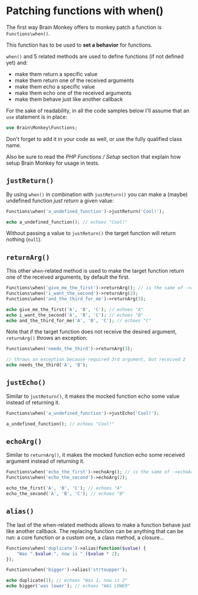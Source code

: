 <!--
currentMenu: "functionswhen"
currentSection: "PHP Functions"
title: "Patching functions with when()"
-->
# Patching functions with when()

The first way Brain Monkey offers to monkey patch a function is `Functions\when()`.

This function has to be used to **set a behavior** for functions.

`when()` and 5 related methods are used to define functions (if not defined yet) and:

 - make them return a specific value
 - make them return one of the received arguments
 - make them echo a specific value
 - make them echo one of the received arguments
 - make them behave just like another callback


For the sake of readability, in all the code samples below I'll assume that an `use` statement is in place:

```php
use Brain\Monkey\Functions;
```

Don't forget to add it in your code as well, or use the fully qualified class name.

Also be sure to read the *PHP Functions / Setup* section that explain how setup Brain Monkey for usage in tests.




## `justReturn()`

By using `when()` in combination with `justReturn()` you can make a (maybe) undefined function *just return* a given value:


```php
Functions\when('a_undefined_function')->justReturn('Cool!');

echo a_undefined_function(); // echoes "Cool!"
```

Without passing a value to `justReturn()` the target function will return nothing (`null`).




## `returnArg()`

This other `when`-related method is used to make the target function return one of the received arguments, by default the first.

```php
Functions\when('give_me_the_first')->returnArg(); // is the same of ->returnArg(1)
Functions\when('i_want_the_second')->returnArg(2);
Functions\when('and_the_third_for_me')->returnArg(3);

echo give_me_the_first('A', 'B', 'C'); // echoes "A"
echo i_want_the_second('A', 'B', 'C'); // echoes "B"
echo and_the_third_for_me('A', 'B', 'C'); // echoes "C"
```

Note that if the target function does not receive the desired argument, `returnArg()` throws an exception:

```php
Functions\when('needs_the_third')->returnArg(3);

// throws an exception because required 3rd argument, but received 2
echo needs_the_third('A', 'B');
```



## `justEcho()`

Similar to `justReturn()`, it makes the mocked function echo some value instead of returning it.

```php
Functions\when('a_undefined_function')->justEcho('Cool!');

a_undefined_function(); // echoes "Cool!"
```



## `echoArg()`

Similar to `returnArg()`, it makes the mocked function echo some received argument instead of returning it.

```php
Functions\when('echo_the_first')->echoArg(); // is the same of ->echoArg(1)
Functions\when('echo_the_second')->echoArg(2);

echo_the_first('A', 'B', 'C'); // echoes "A"
echo_the_second('A', 'B', 'C'); // echoes "B"
```



## `alias()`

The last of the when-related methods allows to make a function behave just like another callback.
The replacing function can be anything that can be run: a core function or a custom one, a class method, a closure...

```php
Functions\when('duplicate')->alias(function($value) {
    "Was ".$value.", now is ".($value * 2);
});

Functions\when('bigger')->alias('strtoupper');

echo duplicate(1); // echoes "Was 1, now is 2"
echo bigger('was lower'); // echoes "WAS LOWER"
```
